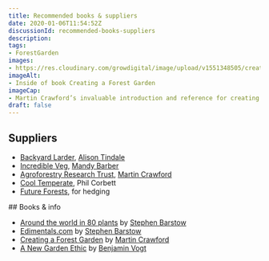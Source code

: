```yaml
---
title: Recommended books & suppliers
date: 2020-01-06T11:54:52Z
discussionId: recommended-books-suppliers
description: 
tags: 
- ForestGarden
images: 
- https://res.cloudinary.com/growdigital/image/upload/v1551348505/creating-forest-garden-inside.jpg
imageAlt:
- Inside of book Creating a Forest Garden
imageCap:
- Martin Crawford’s invaluable introduction and reference for creating a forest garden
draft: false
---
```


## Suppliers

* [Backyard Larder](https://backyardlarder.co.uk), [Alison Tindale](https://mobile.twitter.com/backyardlarder) 
* [Incredible Veg](https://www.incrediblevegetables.co.uk/), [Mandy Barber](https://mobile.twitter.com/IncredibleVeg) 
* [Agroforestry Research Trust](https://www.agroforestry.co.uk/), [Martin Crawford](https://facebook.com/agroforestry.co.uk)
* [Cool Temperate](http://www.cooltemperate.co.uk/), Phil Corbett
* [Future Forests](https://futureforests.ie/), for hedging

## Books & info

* [Around the world in 80 plants](https://permanentpublications.co.uk/port/around-the-world-in-80-plants-an-edible-perennial-vegetable-adventure-for-temperate-climates-by-stephen-barstow/) by [Stephen Barstow](https://mobile.twitter.com/s_barstow)
* [Edimentals.com](http://www.edimentals.com/blog/) by [Stephen Barstow](https://mobile.twitter.com/s_barstow)
* [Creating a Forest Garden](https://www.agroforestry.co.uk/product/creating-a-forest-garden-2/) by [Martin Crawford](https://facebook.com/agroforestry.co.uk)
* [A New Garden Ethic](https://newsociety.com/Books/N/A-New-Garden-Ethic) by [Benjamin Vogt](https://www.monarchgard.com/benjamin-vogt.html)
